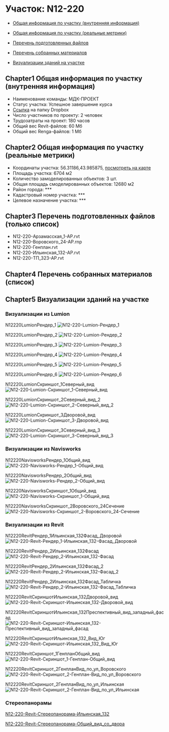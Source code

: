 # Участок: N12-220

* [Общая информация по участку (внутренняя информация)](#Chapter1)

* [Общая информация по участку (реальные метрики)](#Chapter2)

* [Перечень подготовленных файлов](#Chapter3)

* [Перечень собранных материалов](#Chapter4)

* [Визуализации зданий на участке](#Chapter5)

## <a id="test">Chapter1</a> Общая информация по участку (внутренняя информация)
+ Наименование команды: МДК-ПРОЕКТ
+ Статус участка: Успешное завершение курса
+ [Ссылка](https://www.dropbox.com/sh/wvvgv1nw1iqred9/AAAn4WLvFk453xUSm3Xzpxzra/N12_220?dl=0) на папку Dropbox
+ Число участников по проекту: 2 человек
+ Трудозатраты на проект: 180 часов
+ Общий вес Revit-файлов: 60 Мб
+ Общий вес Renga-файлов: 1 Мб
## <a id="test">Chapter2</a> Общая информация по участку (реальные метрики)
+ Координаты участка: 56.31186,43.985875, [посмотреть на карте]("yandex.ru/maps/47/nizhny-novgorod/?ll=56.31186%2C43.985875&z=19")
+ Площадь участка: 6704 м2
+ Количество замоделированных объектов: 3 шт.
+ Общая площадь смоделированных объектов: 12680 м2
+ Район города: *** 
+ Кадастровый номер участка: *** 
+ Целевое назначение участка: *** 
## <a id="test">Chapter3</a> Перечень подготовленных файлов (только список)
+ N12-220-Арзамасская_1-АР.rvt
+ N12-220-Воровского_24-АР.rnp
+ N12-220-Генплан.rvt
+ N12-220-Ильинская_132-АР.rvt
+ N12-220-ТП_323-АР.rvt
## <a id="test">Chapter4</a> Перечень собранных материалов (список)
## <a id="test">Chapter5</a> Визуализации зданий на участке
### Визуализации из Lumion
N12220LumionРендер_1
![N12-220-Lumion-Рендер_1](/Images/N12_220/N12-220-Lumion-Рендер_1_Compressed.jpg)

N12220LumionРендер_2
![N12-220-Lumion-Рендер_2](/Images/N12_220/N12-220-Lumion-Рендер_2_Compressed.jpg)

N12220LumionРендер_3
![N12-220-Lumion-Рендер_3](/Images/N12_220/N12-220-Lumion-Рендер_3_Compressed.jpg)

N12220LumionРендер_4
![N12-220-Lumion-Рендер_4](/Images/N12_220/N12-220-Lumion-Рендер_4_Compressed.jpg)

N12220LumionРендер_5
![N12-220-Lumion-Рендер_5](/Images/N12_220/N12-220-Lumion-Рендер_5_Compressed.jpg)

N12220LumionРендер_6
![N12-220-Lumion-Рендер_6](/Images/N12_220/N12-220-Lumion-Рендер_6_Compressed.jpg)

N12220LumionСкриншот_1Северный_вид
![N12-220-Lumion-Скриншот_1-Северный_вид](/Images/N12_220/N12-220-Lumion-Скриншот_1-Северный_вид_Compressed.jpg)

N12220LumionСкриншот_2Северный_вид_2
![N12-220-Lumion-Скриншот_2-Северный_вид_2](/Images/N12_220/N12-220-Lumion-Скриншот_2-Северный_вид_2_Compressed.jpg)

N12220LumionСкриншот_3Дворовой_вид
![N12-220-Lumion-Скриншот_3-Дворовой_вид](/Images/N12_220/N12-220-Lumion-Скриншот_3-Дворовой_вид_Compressed.jpg)

N12220LumionСкриншот_3Северный_вид_3
![N12-220-Lumion-Скриншот_3-Северный_вид_3](/Images/N12_220/N12-220-Lumion-Скриншот_3-Северный_вид_3_Compressed.jpg)

### Визуализации из Navisworks
N12220NavisworksРендер_1Общий_вид
![N12-220-Navisworks-Рендер_1-Общий_вид](/Images/N12_220/N12-220-Navisworks-Рендер_1-Общий_вид_Compressed.jpg)

N12220NavisworksРендер_2Общий_вид
![N12-220-Navisworks-Рендер_2-Общий_вид](/Images/N12_220/N12-220-Navisworks-Рендер_2-Общий_вид_Compressed.jpg)

N12220NavisworksСкриншот_1Общий_вид
![N12-220-Navisworks-Скриншот_1-Общий_вид](/Images/N12_220/N12-220-Navisworks-Скриншот_1-Общий_вид_Compressed.jpg)

N12220NavisworksСкриншот_2Воровского_24Сечение
![N12-220-Navisworks-Скриншот_2-Воровского_24-Сечение](/Images/N12_220/N12-220-Navisworks-Скриншот_2-Воровского_24-Сечение_Compressed.jpg)

### Визуализации из Revit
N12220RevitРендер_1Ильинская_132Фасад_Дворовой
![N12-220-Revit-Рендер_1-Ильинская_132-Фасад_Дворовой](/Images/N12_220/N12-220-Revit-Рендер_1-Ильинская_132-Фасад_Дворовой_Compressed.jpg)

N12220RevitРендер_2Ильинская_132Фасад
![N12-220-Revit-Рендер_2-Ильинская_132-Фасад](/Images/N12_220/N12-220-Revit-Рендер_2-Ильинская_132-Фасад_Compressed.jpg)

N12220RevitРендер_2Ильинская_132Фасад_2
![N12-220-Revit-Рендер_2-Ильинская_132-Фасад_2](/Images/N12_220/N12-220-Revit-Рендер_2-Ильинская_132-Фасад_2_Compressed.jpg)

N12220RevitРендер_2Ильинская_132Фасад_Табличка
![N12-220-Revit-Рендер_2-Ильинская_132-Фасад_Табличка](/Images/N12_220/N12-220-Revit-Рендер_2-Ильинская_132-Фасад_Табличка_Compressed.jpg)

N12220RevitСкриншотИльинская_132Дворовой_вид
![N12-220-Revit-Скриншот-Ильинская_132-Дворовой_вид](/Images/N12_220/N12-220-Revit-Скриншот-Ильинская_132-Дворовой_вид_Compressed.jpg)

N12220RevitСкриншотИльинская_132Преспективный_вид_западный_фасад
![N12-220-Revit-Скриншот-Ильинская_132-Преспективный_вид_западный_фасад](/Images/N12_220/N12-220-Revit-Скриншот-Ильинская_132-Преспективный_вид_западный_фасад_Compressed.jpg)

N12220RevitСкриншотИльинская_132_Вид_Юг
![N12-220-Revit-Скриншот-Ильинская_132_Вид_Юг](/Images/N12_220/N12-220-Revit-Скриншот-Ильинская_132_Вид_Юг_Compressed.jpg)

N12220RevitСкриншот_1ГенпланОбщий_вид
![N12-220-Revit-Скриншот_1-Генплан-Общий_вид](/Images/N12_220/N12-220-Revit-Скриншот_1-Генплан-Общий_вид_Compressed.jpg)

N12220RevitСкриншот_2ГенпланВид_по_ул_Воровского
![N12-220-Revit-Скриншот_2-Генплан-Вид_по_ул_Воровского](/Images/N12_220/N12-220-Revit-Скриншот_2-Генплан-Вид_по_ул_Воровского_Compressed.jpg)

N12220RevitСкриншот_2ГенпланВид_по_ул_Ильинская
![N12-220-Revit-Скриншот_2-Генплан-Вид_по_ул_Ильинская](/Images/N12_220/N12-220-Revit-Скриншот_2-Генплан-Вид_по_ул_Ильинская_Compressed.jpg)

### Стереопанорамы
[N12-220-Revit-Стереопанорама-Ильинская_132](https://pano.autodesk.com/pano.html?url=jpgs/6bb24429-ea15-486f-8d71-a050b4da9baa&version=2)

[N12-220-Revit-Стереопанорама-Общий_вид_со_двора](https://pano.autodesk.com/pano.html?url=jpgs/8faee602-eab0-4e68-83c0-b73bfe334c1d&version=2)

